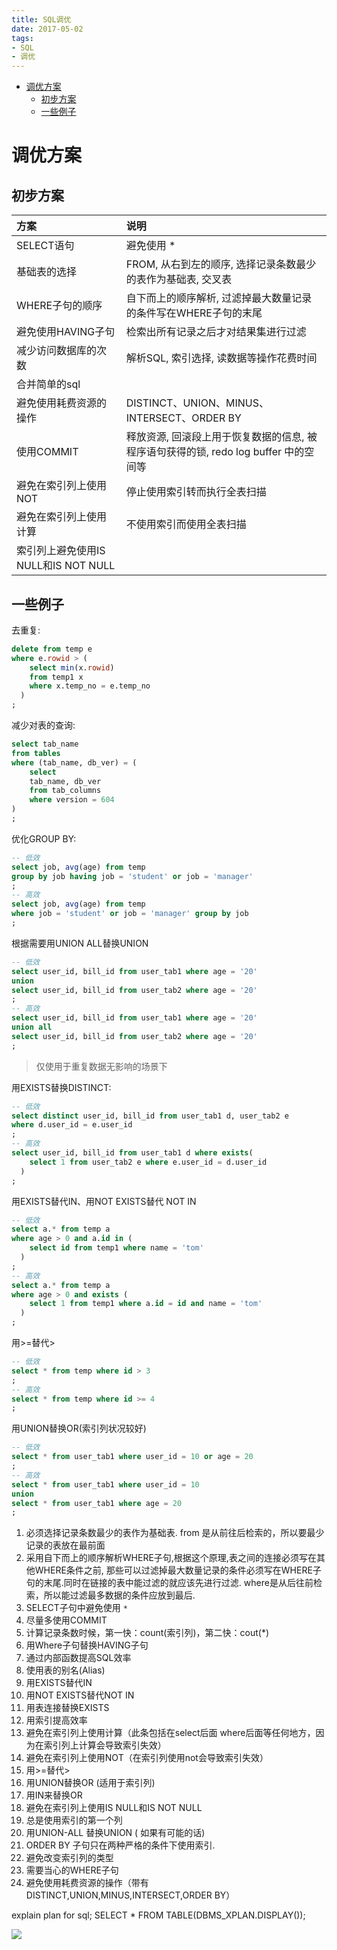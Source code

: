 ```yaml
---
title: SQL调优
date: 2017-05-02
tags:
- SQL
- 调优
---
```

<!-- TOC -->

- [调优方案](#调优方案)
    - [初步方案](#初步方案)
    - [一些例子](#一些例子)

<!-- /TOC -->

# 调优方案

## 初步方案

| 方案                                 | 说明                                                         |
| :----------------------------------- | :----------------------------------------------------------- |
| SELECT语句                           | 避免使用 *                                                   |
| 基础表的选择                         | FROM, 从右到左的顺序, 选择记录条数最少的表作为基础表, 交叉表 |
| WHERE子句的顺序                      | 自下而上的顺序解析, 过滤掉最大数量记录的条件写在WHERE子句的末尾 |
| 避免使用HAVING子句                   | 检索出所有记录之后才对结果集进行过滤                         |
| 减少访问数据库的次数                 | 解析SQL, 索引选择, 读数据等操作花费时间                      |
| 合并简单的sql                        |                                                              |
| 避免使用耗费资源的操作               | DISTINCT、UNION、MINUS、INTERSECT、ORDER BY                  |
| 使用COMMIT                           | 释放资源, 回滚段上用于恢复数据的信息, 被程序语句获得的锁, redo log buffer 中的空间等 |
| 避免在索引列上使用NOT                | 停止使用索引转而执行全表扫描                                 |
| 避免在索引列上使用计算               | 不使用索引而使用全表扫描                                     |
| 索引列上避免使用IS NULL和IS NOT NULL |                                                              |


## 一些例子

去重复:
```sql
delete from temp e
where e.rowid > (
    select min(x.rowid)
    from temp1 x
    where x.temp_no = e.temp_no
  )
;
```

减少对表的查询:
```sql
select tab_name
from tables
where (tab_name, db_ver) = (
    select
    tab_name, db_ver
    from tab_columns
    where version = 604
)
;
```
优化GROUP BY:
```sql
-- 低效
select job, avg(age) from temp
group by job having job = 'student' or job = 'manager'
;
-- 高效
select job, avg(age) from temp
where job = 'student' or job = 'manager' group by job
;
```

根据需要用UNION ALL替换UNION
```sql
-- 低效
select user_id, bill_id from user_tab1 where age = '20'
union
select user_id, bill_id from user_tab2 where age = '20'
;
-- 高效
select user_id, bill_id from user_tab1 where age = '20'
union all
select user_id, bill_id from user_tab2 where age = '20'
;
```

> 仅使用于重复数据无影响的场景下

用EXISTS替换DISTINCT:
```sql
-- 低效
select distinct user_id, bill_id from user_tab1 d, user_tab2 e
where d.user_id = e.user_id
;
-- 高效
select user_id, bill_id from user_tab1 d where exists(
    select 1 from user_tab2 e where e.user_id = d.user_id
  )
;
```

用EXISTS替代IN、用NOT EXISTS替代 NOT IN
```sql
-- 低效
select a.* from temp a
where age > 0 and a.id in (
    select id from temp1 where name = 'tom'
  )
;
-- 高效
select a.* from temp a
where age > 0 and exists (
    select 1 from temp1 where a.id = id and name = 'tom'
  )
;
```
用>=替代>
```sql
-- 低效
select * from temp where id > 3
;
-- 高效
select * from temp where id >= 4
;
```

用UNION替换OR(索引列状况较好)
```sql
-- 低效
select * from user_tab1 where user_id = 10 or age = 20
;  
-- 高效
select * from user_tab1 where user_id = 10
union
select * from user_tab1 where age = 20
;
```



01. 必须选择记录条数最少的表作为基础表.
    from 是从前往后检索的，所以要最少记录的表放在最前面
02. 采用自下而上的顺序解析WHERE子句,根据这个原理,表之间的连接必须写在其他WHERE条件之前, 那些可以过滤掉最大数量记录的条件必须写在WHERE子句的末尾.同时在链接的表中能过滤的就应该先进行过滤.
    where是从后往前检索，所以能过滤最多数据的条件应放到最后.
03. SELECT子句中避免使用 `*`
04. 尽量多使用COMMIT
05. 计算记录条数时候，第一快：count(索引列)，第二快：cout(*)
06. 用Where子句替换HAVING子句
07. 通过内部函数提高SQL效率
08. 使用表的别名(Alias)
09. 用EXISTS替代IN
10. 用NOT EXISTS替代NOT IN
11. 用表连接替换EXISTS
12. 用索引提高效率
13. 避免在索引列上使用计算（此条包括在select后面  where后面等任何地方，因为在索引列上计算会导致索引失效）
14. 避免在索引列上使用NOT（在索引列使用not会导致索引失效）
15. 用>=替代>
16. 用UNION替换OR (适用于索引列)
17. 用IN来替换OR
18. 避免在索引列上使用IS NULL和IS NOT NULL
19. 总是使用索引的第一个列
20. 用UNION-ALL 替换UNION ( 如果有可能的话)
21. ORDER BY 子句只在两种严格的条件下使用索引.
22. 避免改变索引列的类型
23. 需要当心的WHERE子句
24. 避免使用耗费资源的操作（带有DISTINCT,UNION,MINUS,INTERSECT,ORDER BY）



explain plan for sql;
SELECT * FROM TABLE(DBMS_XPLAN.DISPLAY());



[![](https://static.segmentfault.com/v-5b1df2a7/global/img/creativecommons-cc.svg)](https://creativecommons.org/licenses/by-nc-nd/4.0/)
